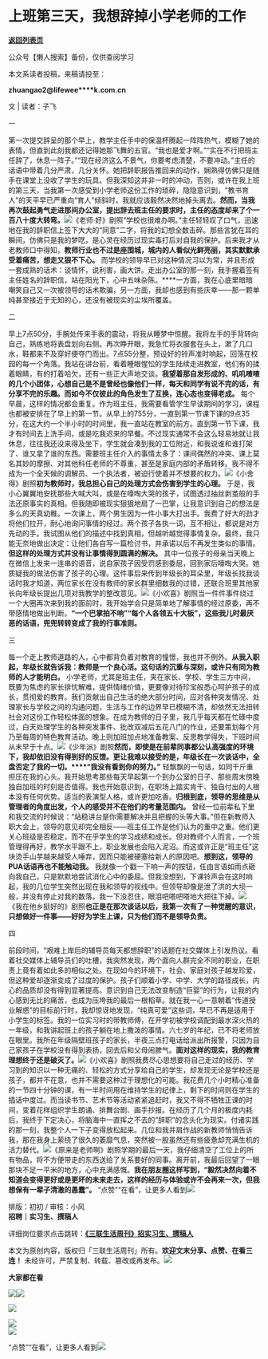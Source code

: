 # ​上班第三天，我想辞掉小学老师的工作

[**返回列表页**](/gzh/三联生活周刊)

公众号【懒人搜索】备份，仅供查阅学习

本文系读者投稿，来稿请投至：

**zhuangao2@lifewee****k.com.cn**

文 | 读者：子飞

一

第一次提交辞呈的那个早上，教学主任手中的保温杯腾起一阵阵热气，模糊了她的表情，但直到此刻我都还记得她那飞舞的五官。“我也是爱才啊。”“实在不行把班主任辞了，休息一阵子。”“现在经济这么不景气，你要考虑清楚，不要冲动。”主任的话语中带着几分严肃，几分关怀。她把辞职报告推回来的动作，娴熟得仿佛只是随手在课堂上没收了学生的玩具。但我深知这并非一时的冲动，否则，或许在我上班的第三天，当我第一次感受到小学老师这份工作的琐碎，隐隐意识到，“教书育人”的天平早已严重向“育人”倾斜时，我就应该毅然决然地掉头离去。**然而，当我再次鼓起勇气走进那间办公室，提出辞去班主任的要求时，主任的态度却来了个一百八十度大转弯。**![](https://mmbiz.qpic.cn/sz_mmbiz_jpg/XnMeqb0xcz7emic5GQ1gKfIGaicMSHuhZwkdbJHr6sr7Mvg1tKasia8jicvNNRKpmZRwfRZbkK9vVXZgDgZ7Pia39Ug/640?wx_fmt=jpeg)《老师·好》剧照“学校也很难办啊。”主任轻轻叹了口气，迅速地在我的辞职信上签下大大的“同意”二字，将我的幻想全数击碎。那些言犹在耳的瞬间，仿佛只是我的梦呓，是心灵在经历过现实毒打后对自我的保护。后来我才从老教师口中得知，**教师行业也不过是座围城，城内的人看似光鲜亮丽，其实默默承受着痛苦，想走又狠不下心。**
而学校的领导早已对这种情况习以为常，并且形成一套成熟的话术：谈情怀，说利害，画大饼。走出办公室的那一刻，我手握着签有主任姓名的辞职信，站在阳光下，心中五味杂陈。****一方面，我在心底里暗暗嘲笑自己又一次被领导的话术欺骗，另一方面，我却也感到有些庆幸——那一颗单纯甚至接近于无知的心，还没有被现实的尘埃所覆盖。

二

早上7点50分，手腕处传来手表的震动，将我从睡梦中惊醒。我将左手的手背转向自己，熟练地将表盘划向右侧。再次睁开眼，我急忙将衣服套在头上，漱了几口水，鞋都来不及穿好便夺门而出。7点55分整，预设好的铃声准时响起，回荡在校园的每一个角落。我站在讲台前，看着睡眼惺忪的学生陆续走进教室，他们有的揉着眼睛，有的打着哈欠，还有一些正大声地交谈。**我望着那自发形成的、叽叽喳喳的几个小团体，心想自己是不是曾经也像他们一样，每天和同学有说不完的话，有分享不完的乐趣。而如今不仅彼此的角色发生了互换，连心态也变得老成。**
每个早晨，这样的情况都会重复。作为班主任，我需要看管学生早读期间的学习，课程也都被安排在了早上的第一节。从早上的755分，一直到第一节课下课的9点35分，在这大约一个半小时的时间里，我一直站在教室的前方。直到第一节下课，我才有时间去上洗手间，或是吃我迟来的早餐。不过现实通常不会这么轻易地就让我休息，往往我还没来得及坐下，学生就会凑到我的工位附近，和我说谁和谁打架了、谁又拿了谁的东西。需要班主任介入的事情太多了：课间偶然的冲突、课上莫名其妙的摩擦、对其他科任老师的不尊重，甚至是家庭内部的矛盾转移。我不得不成为一个全天候的调解员、一个执法者，被迫行使着并不想要的权力。![](https://mmbiz.qpic.cn/sz_mmbiz_gif/XnMeqb0xcz7emic5GQ1gKfIGaicMSHuhZwth2aLI2UHS64aiay0A2QaomJia0K9ynLPvjBYyQLqUyuroZw7AorwgJA/640?wx_fmt=gif&from;=appmsg)《小舍得》剧照**初为教师时，我总担心自己的处理方式会伤害到学生的心理。**
于是，我小心翼翼地安抚那些大喊大叫，或是在嚎啕大哭的孩子，试图透过抽丝剥茧般的手法还原事实的真相。但我随即被现实狠狠地扇了一巴掌，让我意识到自己的想法是多么的天真幼稚。一次课上，两个男生因为一件小事大打出手。我费了好大的劲才将他们拉开，耐心地询问事情的经过。两个孩子各执一词，互不相让，都说是对方先动的手。我试图从他们的描述中找到真相，但越听越觉得事情复杂。最终，我只能无奈地做出决定：让他们各自写一篇检讨书，并承诺以后不再发生类似的事情。**但这样的处理方式并没有让事情得到圆满的解决。**
其中一位孩子的母亲当天晚上在微信上发来一连串的语音，说自家孩子因受罚感到委屈，回到家后嚎啕大哭。她质疑我的做法伤害了孩子的心理。这件事后来传到年级长的耳朵里，年级长找我谈话时我才知道，两位家长在没有教师的家长群里细数我的过错，还联合班里其他家长向年级长提出几项对我教学的整改意见。![](https://mmbiz.qpic.cn/sz_mmbiz_jpg/XnMeqb0xcz7emic5GQ1gKfIGaicMSHuhZwJ60L2DzcUL6fvforU6jMAibN7ZibbxicxX22wuf0KKmwClQHukTO9wBPw/640?wx_fmt=jpeg&from;=appmsg)《小欢喜》剧照当一件件事件绕过一个大圈再次来到我的面前时，我开始学会只是简单地了解事情的经过原委，再不带感情地做出判断。**“一个巴掌拍不响”“每个人各领五十大板”，这些我儿时最厌恶的话语，兜兜转转变成了我的行事准则。**

三

每一个走上教师道路的人，心中都背负着对教育的憧憬，我也并不例外。**从我入职起，年级长就告诉我：教师是一个良心活。这句话的沉重与深刻，或许只有同为教师的人才能明白。**
小学老师，尤其是班主任，夹在家长、学校、学生三方中间，既要为焦虑的家长排忧解难，提供情绪价值，更要像对待珍宝般悉心呵护孩子的成长，贯彻爱的教育。我们贡献出自己生活的绝大部分时间，应对各种突发情况、处理家长与学校之间的沟通问题，生活与工作的边界早已模糊不清，却依然无法扭转社会对这份工作轻松体面的想象。在成为教师的日子里，我几乎每天都在忙碌中度过，白天处理学生的各种突发事件、批改双减后五花八门的作业，还要策划每个月乃至每周的特色教育活动。晚上则加班加点地准备教案、反思教学得失，下班时间从未早于十点。![](https://mmbiz.qpic.cn/sz_mmbiz_jpg/XnMeqb0xcz7emic5GQ1gKfIGaicMSHuhZwE1diaXr7FgE1AD9aH5OYLS2KPZ7LMHUMz61h9T1fXTpVXK6bdM3icUQg/640?wx_fmt=jpeg&from;=appmsg)《少年派》剧照**然而，即使是在前辈同事都公认高强度的环境下，我却依旧没有得到好的反馈。更让我难以接受的是，年级长在一次谈话中，全盘否定了我的一切。****“我没有看到你的努力。”**
轻飘飘的一句话，如同千斤重担压在我的心头。我开始思考那些每天早起第一个到办公室的日子、那些周末傍晚独自加班的时刻是否值得。我也开始意识到，在职场上踏实肯干、独自付出的人根本没有任何优势。适当的表演型人格，或许更加吃香。**归根到底，领导的思维是从管理者的角度出发，个人的感受并不在他们的考量范围内。**
曾经一位前辈私下里和我交流的时候说：“站稳讲台是你需要解决并且把握的头等大事。”但在新教师入职大会上，领导的意见却完全相反——班主任工作是他们认为的重中之重。他们更关心班级是否稳定，而不在乎学生的学习成绩和成长。但对教师个人而言，一个班管理得再好，教学水平跟不上，职业发展也会陷入泥沼。而这或许正是“班主任”这块烫手山芋越来越受人唾弃，因而只能被硬塞给新人的原因吧。**想到这，领导的PUA话语再也不能触动我。**
我就像一个戳一下响一声的按钮，任由言语如雨点砸向我自己，只是默默地尝试消化心中的委屈。但我没想到，下课铃声会在这时响起，我的几位学生突然出现在我和领导的视线中。但领导却像是泄了洪的大坝一般，并没有停止对我的数落。我一下没忍住，眼泪吧嗒吧嗒地大把往下掉。![](https://mmbiz.qpic.cn/sz_mmbiz_png/XnMeqb0xcz7emic5GQ1gKfIGaicMSHuhZwycKEyvV0w74apQiaAdXwvWc9qyZcYuYER7WN8PRXj7TdrQBlHuPo5gA/640?wx_fmt=png&from;=appmsg)《我在他乡挺好的》剧照**也正是在那次谈话以后，我第一次有了一种觉醒的意识，只想做好一件事——好好为学生上课，只为他们而不是领导负责。**

四

前段时间，“艰难上岸后的辅导员每天都想辞职”的话题在社交媒体上引发热议。看着社交媒体上辅导员们的吐槽，我突然发现，两个面向人群完全不同的职业，在职责上竟有着如此多的相似之处。在现如今的环境下，社会、家庭对孩子越发珍爱，但这种爱却逐渐变成了过度的保护。孩子们顺着小学、中学、大学的路径成长，内心的品质却没有得到显著提高。意识到自己无法改变制造“巨婴”的行为，让我的内心感到无比的痛苦，也成为压垮我的最后一根稻草。就在我一心一意朝着“传道授业解惑”的目标前行时，我却惊讶地发现，“纯真可爱”这些词，早已不再是适用于小学生的标签。我的一位实习时的带教师傅，在开学初被学校调配到最水深火热的一年级，和我讲起班上的孩子躺在地上撒泼的事情。六七岁的年纪，已不将老师放在眼里。我所在年级隔壁班孩子的家长，半夜三点打电话给派出所报警，只因为自己家孩子在学校没有得到表扬，回去后和父母闹脾气。**面对这样的现实，我的教育理想终于还是破灭了。**![](https://mmbiz.qpic.cn/sz_mmbiz_jpg/XnMeqb0xcz7emic5GQ1gKfIGaicMSHuhZwv2qoAbQcSzyuqib4ibhsAM8wbzr3uxSibFuVOXhqaHtGonItePthPYu7A/640?wx_fmt=jpeg&from;=appmsg)《小欢喜》剧照我费尽心思想要将自己走过的经历、学习到的知识以一种无痛的、轻松的方式分享给自己的学生，却发现无论是学校还是孩子，都并不在意，也并不需要这种过于理想化的可能。我花费几个小时精心准备的一节四十分钟的课，有一半时间用在维持学生的纪律上，剩下的时间则在学生的插话中度过。而当读书节、艺术节等活动紧紧追赶时，我又不得不牺牲正课的时间，变着花样组织学生朗诵、排舞台剧、画手抄报。在经历了几个月的极度内耗后，我终于下定决心，将脑海中一直挥之不去的“辞职”的念头化为现实。付诸实践的那一刻，我整个人一下子变得放松起来。几位和我并肩作战的新教师悄悄告诉我，那在我身上萦绕了很久的萎靡气息，突然被一股虽然还有些疲惫却充满生机的活力替代。![](https://mmbiz.qpic.cn/sz_mmbiz_jpg/XnMeqb0xcz7emic5GQ1gKfIGaicMSHuhZwrdVEPqakHuHfh5Hatp7tticA31jLZdTALHriadgoVsC7re8B4ibR949Ow/640?wx_fmt=jpeg&from;=appmsg)《原来是老师啊》剧照学期的最后一天，我仔细清空了工位上的所有物品，将不方便带走的东西送给了关系要好的同事。离开前，我最后回望了一眼那块不足一平米的地方，心中充满感慨。**我在朋友圈这样写到，“毅然决然向着不知道会变得更好或是更坏的未来走去，这样的经历与体验或许不会再来一次，但我想保有一辈子清澈的愚蠢”。**
“点赞”“在看”，让更多人看到![](https://mmbiz.qpic.cn/mmbiz_gif/c2Sib3Mp7pON9hkSZwdTibRHNZSMPyiapUCHJwlyoZVBC3SfmPmF0VKjkm3NiaToQloHFJ6icyicqZnqgXp6pSQJt5gg/640?wx_fmt=gif&from;=appmsg&wxfrom;=5&wx;_lazy=1&tp;=wxpic)  
  
  
  
  
  
排版：初初 / 审核：小风  
**招聘｜实习生、撰稿人**  

详细岗位要求点击跳转：**[《三联生活周刊》招实习生、撰稿人](http://mp.weixin.qq.com/s?__biz=MTc5MTU3NTYyMQ==&mid=2651136871&idx=3&sn=f1c0777fe9d31881e5dfca68ebc2937f&chksm=5907324d6e70bb5b3546dfe1c7b31b5fe05664bebbf36356ba9a1a352e0678444cad62875ad4&scene=21#wechat_redirect)**

本文为原创内容，版权归「三联生活周刊」所有。**欢迎文末分享、点赞、在看三连！**
未经许可，严禁复制、转载、篡改或再发布。![](https://mmbiz.qpic.cn/sz_mmbiz_png/Gg7Qtoh7Aic9ZTmAdCc80b4nD7xicgPt863QWU7oNswDx19XrjfTtSl8QwatY2EEZGuNd1WRRiapDZjcDhTnNYmBg/640?wx_fmt=png&wxfrom;=5&wx;_lazy=1&wx;_co=1&retryload;=1&tp;=wxpic)

**大家都在看**

  
[![](https://mmbiz.qpic.cn/mmbiz_png/c2Sib3Mp7pOOeKa59dravLr1iaiaibX9XPfSjI9yJXUCZ4icRewTdCtQNjhKngr9sQKB1JpbEjXNWv8Jzv69LUqOWoA/640?wx_fmt=png&from;=appmsg&wxfrom;=5&wx;_lazy=1&wx;_co=1&tp;=wxpic)](https://mp.weixin.qq.com/s?__biz=MTc5MTU3NTYyMQ==&mid=2651494632&idx=1&sn=5f00c0d2eca79a3fa2d2f9760a2e21c5&scene=21#wechat_redirect)[![](https://mmbiz.qpic.cn/mmbiz_jpg/c2Sib3Mp7pOOproFGvSxzTYJ6FpygxsHUo4lBibWHRnyHVickO3ondBNZ8JTryAG5KLSPAkjkHGPPialZZmvA5qoiaA/640?wx_fmt=jpeg&from;=appmsg&wxfrom;=5&wx;_lazy=1&wx;_co=1&tp;=wxpic)](https://mp.weixin.qq.com/s?__biz=MTc5MTU3NTYyMQ==&mid=2651493791&idx=1&sn=30fd7353a9419287419aadf51b2e7382&scene=21#wechat_redirect)

[![](https://mmbiz.qpic.cn/mmbiz_jpg/c2Sib3Mp7pOOTtr9SxU8nbOQeTgQVyXEiaoFQ3ZWyBGRyy2KZz0H3QicOgCmX3TyB3L2AvMrabNrhocYZbeEqjD7w/640?wx_fmt=jpeg&wxfrom;=5&wx;_lazy=1&wx;_co=1&tp;=wxpic)](https://mp.weixin.qq.com/s?__biz=MTc5MTU3NTYyMQ==&mid=2651496049&idx=1&sn=7054d45a644a6736c0088a2c4600450c&scene=21#wechat_redirect)

  
![](https://mmbiz.qpic.cn/sz_mmbiz_png/Gg7Qtoh7Aic9ZTmAdCc80b4nD7xicgPt86k1kgpU51hWCHjV92ryhVW35PLCvLhxLw9XDhXjgeDyZhHSx5EbRcfg/640?wx_fmt=png&wxfrom;=5&wx;_lazy=1&wx;_co=1&retryload;=2&tp;=wxpic)  
[![](https://mmbiz.qpic.cn/mmbiz_jpg/c2Sib3Mp7pONuwrdetOsWUZLdDE1J39mLibBBe0vPzCKS1topq8p9JgG9O86KDCNS3SZl7Paa1d80gvHIBg9C0cw/640?wx_fmt=jpeg&from;=appmsg&wxfrom;=5&wx;_lazy=1&wx;_co=1&tp;=wxpic)]()  
  
“点赞”“在看”，让更多人看到![](https://mmbiz.qpic.cn/mmbiz_gif/c2Sib3Mp7pON9hkSZwdTibRHNZSMPyiapUCHJwlyoZVBC3SfmPmF0VKjkm3NiaToQloHFJ6icyicqZnqgXp6pSQJt5gg/640?wx_fmt=gif&from;=appmsg&wxfrom;=5&wx;_lazy=1&tp;=wxpic)

